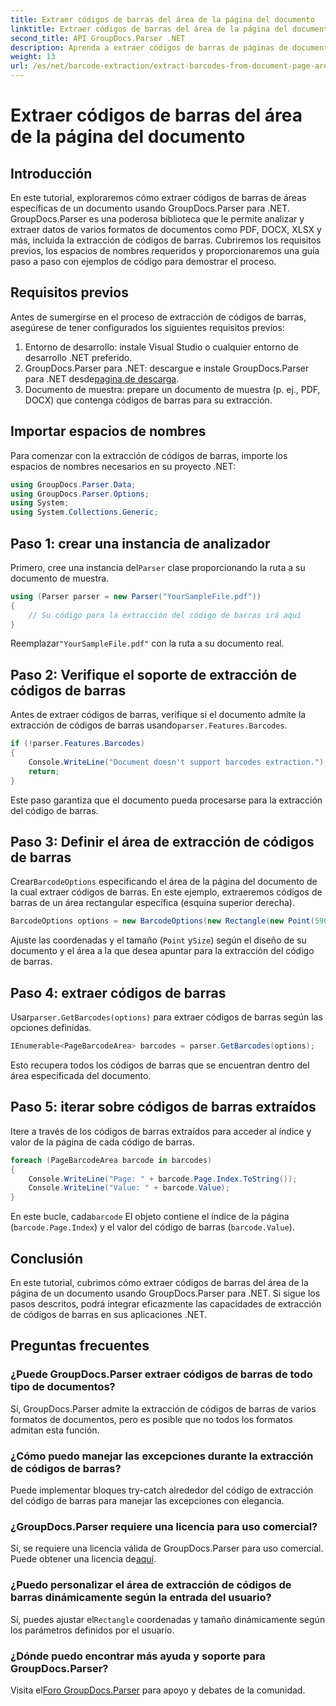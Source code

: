 ```yaml
---
title: Extraer códigos de barras del área de la página del documento
linktitle: Extraer códigos de barras del área de la página del documento
second_title: API GroupDocs.Parser .NET
description: Aprenda a extraer códigos de barras de páginas de documentos utilizando GroupDocs.Parser para .NET. Mejore sus capacidades de procesamiento de documentos con este tutorial paso a paso.
weight: 13
url: /es/net/barcode-extraction/extract-barcodes-from-document-page-area/
---
```


# Extraer códigos de barras del área de la página del documento

## Introducción
En este tutorial, exploraremos cómo extraer códigos de barras de áreas específicas de un documento usando GroupDocs.Parser para .NET. GroupDocs.Parser es una poderosa biblioteca que le permite analizar y extraer datos de varios formatos de documentos como PDF, DOCX, XLSX y más, incluida la extracción de códigos de barras. Cubriremos los requisitos previos, los espacios de nombres requeridos y proporcionaremos una guía paso a paso con ejemplos de código para demostrar el proceso.
## Requisitos previos
Antes de sumergirse en el proceso de extracción de códigos de barras, asegúrese de tener configurados los siguientes requisitos previos:
1. Entorno de desarrollo: instale Visual Studio o cualquier entorno de desarrollo .NET preferido.
2.  GroupDocs.Parser para .NET: descargue e instale GroupDocs.Parser para .NET desde[pagina de descarga](https://releases.groupdocs.com/parser/net/).
3. Documento de muestra: prepare un documento de muestra (p. ej., PDF, DOCX) que contenga códigos de barras para su extracción.

## Importar espacios de nombres
Para comenzar con la extracción de códigos de barras, importe los espacios de nombres necesarios en su proyecto .NET:
```csharp
using GroupDocs.Parser.Data;
using GroupDocs.Parser.Options;
using System;
using System.Collections.Generic;
```
## Paso 1: crear una instancia de analizador
 Primero, cree una instancia del`Parser` clase proporcionando la ruta a su documento de muestra.
```csharp
using (Parser parser = new Parser("YourSampleFile.pdf"))
{
    // Su código para la extracción del código de barras irá aquí
}
```
 Reemplazar`"YourSampleFile.pdf"` con la ruta a su documento real.
## Paso 2: Verifique el soporte de extracción de códigos de barras
 Antes de extraer códigos de barras, verifique si el documento admite la extracción de códigos de barras usando`parser.Features.Barcodes`.
```csharp
if (!parser.Features.Barcodes)
{
    Console.WriteLine("Document doesn't support barcodes extraction.");
    return;
}
```
Este paso garantiza que el documento pueda procesarse para la extracción del código de barras.
## Paso 3: Definir el área de extracción de códigos de barras
 Crear`BarcodeOptions` especificando el área de la página del documento de la cual extraer códigos de barras. En este ejemplo, extraeremos códigos de barras de un área rectangular específica (esquina superior derecha).
```csharp
BarcodeOptions options = new BarcodeOptions(new Rectangle(new Point(590, 80), new Size(150, 150)));
```
Ajuste las coordenadas y el tamaño (`Point` y`Size`) según el diseño de su documento y el área a la que desea apuntar para la extracción del código de barras.
## Paso 4: extraer códigos de barras
 Usar`parser.GetBarcodes(options)` para extraer códigos de barras según las opciones definidas.
```csharp
IEnumerable<PageBarcodeArea> barcodes = parser.GetBarcodes(options);
```
Esto recupera todos los códigos de barras que se encuentran dentro del área especificada del documento.
## Paso 5: iterar sobre códigos de barras extraídos
Itere a través de los códigos de barras extraídos para acceder al índice y valor de la página de cada código de barras.
```csharp
foreach (PageBarcodeArea barcode in barcodes)
{
    Console.WriteLine("Page: " + barcode.Page.Index.ToString());
    Console.WriteLine("Value: " + barcode.Value);
}
```
 En este bucle, cada`barcode` El objeto contiene el índice de la página (`barcode.Page.Index`) y el valor del código de barras (`barcode.Value`).

## Conclusión
En este tutorial, cubrimos cómo extraer códigos de barras del área de la página de un documento usando GroupDocs.Parser para .NET. Si sigue los pasos descritos, podrá integrar eficazmente las capacidades de extracción de códigos de barras en sus aplicaciones .NET.

## Preguntas frecuentes
### ¿Puede GroupDocs.Parser extraer códigos de barras de todo tipo de documentos?
Sí, GroupDocs.Parser admite la extracción de códigos de barras de varios formatos de documentos, pero es posible que no todos los formatos admitan esta función.
### ¿Cómo puedo manejar las excepciones durante la extracción de códigos de barras?
Puede implementar bloques try-catch alrededor del código de extracción del código de barras para manejar las excepciones con elegancia.
### ¿GroupDocs.Parser requiere una licencia para uso comercial?
Sí, se requiere una licencia válida de GroupDocs.Parser para uso comercial. Puede obtener una licencia de[aquí](https://purchase.groupdocs.com/buy).
### ¿Puedo personalizar el área de extracción de códigos de barras dinámicamente según la entrada del usuario?
 Sí, puedes ajustar el`Rectangle` coordenadas y tamaño dinámicamente según los parámetros definidos por el usuario.
### ¿Dónde puedo encontrar más ayuda y soporte para GroupDocs.Parser?
 Visita el[Foro GroupDocs.Parser](https://forum.groupdocs.com/c/parser/17) para apoyo y debates de la comunidad.